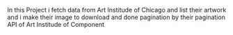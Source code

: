 In this Project i fetch data from Art Institude of Chicago and list their artwork and i make their image to download and done pagination by their pagination API of Art Institude of Component